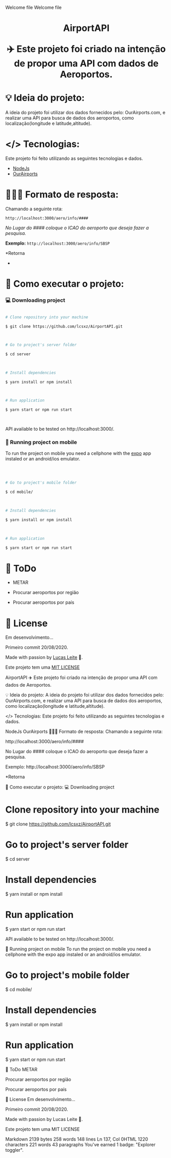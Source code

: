 Welcome file
Welcome file

<div  align="center">

<H1>AirportAPI

:airplane: Este projeto foi criado na intenção de propor uma API com dados de Aeroportos.
 

</div>

  

# :bulb: Ideia do projeto:
A ideia do projeto foi utilizar dos dados fornecidos pelo: OurAirports.com, e realizar uma API para busca de dados dos aeroportos, como localização(longitude e latitude,altitude).  

#  </> Tecnologias:

  

Este projeto foi feito utilizando as seguintes tecnologias e dados.


<ul>

<li><a  href="https://nodejs.org/en/docs/">NodeJs</a></li>
<li><a  href="[https://ourairports.com/data/">OurAirports</a></li>
</ul>


# 👩🏼‍💻 Formato de resposta:

Chamando a seguinte rota:

`http://localhost:3000/aero/info/####`

*No Lugar do #### coloque o ICAO do aeroporto que deseja fazer a pesquisa.*

**Exemplo:**
`http://localhost:3000/aero/info/SBSP`

*Retorna



*
# :construction_worker: Como executar o projeto:

  

### :computer: Downloading project

  

```bash

# Clone repository into your machine

$ git clone https://github.com/lcsxz/AirportAPI.git



# Go to project's server folder

$ cd server

  

# Install dependencies

$ yarn install or npm install

  

# Run application

$ yarn start or npm run start

  
```

  

API available to be tested on http://localhost:3000/.

  

### 📱 Running project on mobile

  

To run the project on mobile you need a cellphone with the [expo](https://play.google.com/store/apps/details?id=host.exp.exponent) app instaled or an android/ios emulator.

<br />

  

```bash

# Go to project's mobile folder

$ cd mobile/

  

# Install dependencies

$ yarn install or npm install

  

# Run application

$ yarn start or npm run start

```

  

<!--You can read the resulting QRCode with [expo](https://play.google.com/store/apps/details?id=host.exp.exponent) or through an emulator.-->

  

# :memo: ToDo

  

- METAR

- Procurar aeroportos por região

- Procurar aeroportos por país


  

# :art: License

  

Em desenvolvimento...

Primeiro commit 20/08/2020.


Made with passion by [Lucas Leite](https://github.com/lcsxz) 🚀.

Este projeto tem uma [MIT LICENSE](https://github.com/lcsxz/AirportAPI/blob/master/LICENSE)

AirportAPI
✈️ Este projeto foi criado na intenção de propor uma API com dados de Aeroportos.

💡 Ideia do projeto:
A ideia do projeto foi utilizar dos dados fornecidos pelo: OurAirports.com, e realizar uma API para busca de dados dos aeroportos, como localização(longitude e latitude,altitude).

</> Tecnologias:
Este projeto foi feito utilizando as seguintes tecnologias e dados.

NodeJs
OurAirports
👩🏼‍💻 Formato de resposta:
Chamando a seguinte rota:

http://localhost:3000/aero/info/####

No Lugar do #### coloque o ICAO do aeroporto que deseja fazer a pesquisa.

Exemplo:
http://localhost:3000/aero/info/SBSP

*Retorna

👷 Como executar o projeto:
💻 Downloading project

# Clone repository into your machine

$ git clone https://github.com/lcsxz/AirportAPI.git



# Go to project's server folder

$ cd server

  

# Install dependencies

$ yarn install or npm install

  

# Run application

$ yarn start or npm run start

  
API available to be tested on http://localhost:3000/.

📱 Running project on mobile
To run the project on mobile you need a cellphone with the expo app instaled or an android/ios emulator.



# Go to project's mobile folder

$ cd mobile/

  

# Install dependencies

$ yarn install or npm install

  

# Run application

$ yarn start or npm run start

📝 ToDo
METAR

Procurar aeroportos por região

Procurar aeroportos por país

🎨 License
Em desenvolvimento…

Primeiro commit 20/08/2020.

Made with passion by Lucas Leite 🚀.

Este projeto tem uma MIT LICENSE

Markdown 2139 bytes 258 words 148 lines Ln 137, Col 0HTML 1220 characters 221 words 43 paragraphs
You've earned 1 badge: "Explorer toggler".
